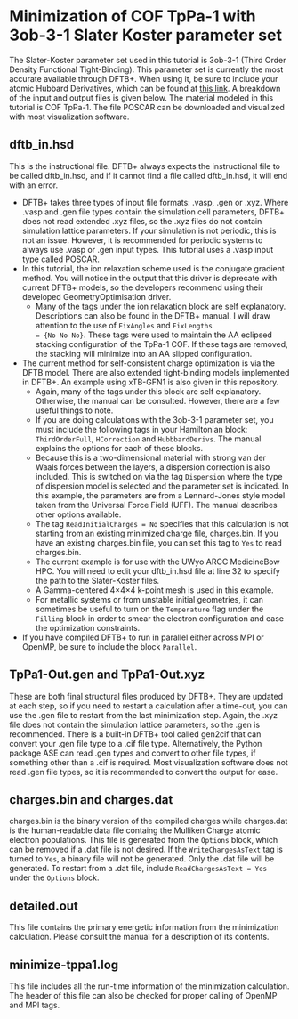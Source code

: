 # Minimization of COF TpPa-1 with 3ob-3-1 Slater Koster parameter set

The Slater-Koster parameter set used in this tutorial is 3ob-3-1 (Third Order Density Functional Tight-Binding). This parameter set is currently the most accurate available through DFTB+. When using it, be sure to include your atomic Hubbard Derivatives, which can be found at [this link](https://dftb.org/parameters/download/3ob/3ob-3-1-cc). A breakdown of the input and output files is given below. The material modeled in this tutorial is COF TpPa-1. The file POSCAR can be downloaded and visualized with most visualization software. 

## dftb_in.hsd

This is the instructional file. DFTB+ always expects the instructional file to be called dftb_in.hsd, and if it cannot find a file called dftb_in.hsd, it will end with an error. 

- DFTB+ takes three types of input file formats: .vasp, .gen or .xyz. Where .vasp and .gen file types contain the simulation cell parameters, DFTB+ does not read extended .xyz files, so the .xyz files do not contain simulation lattice parameters. If your simulation is not periodic, this is not an issue. However, it is recommended for periodic systems to always use .vasp or .gen input types. This tutorial uses a .vasp input type called POSCAR. 
- In this tutorial, the ion relaxation scheme used is the conjugate gradient method. You will notice in the output that this driver is deprecate with current DFTB+ models, so the developers recommend using their developed GeometryOptimisation driver. 
    - Many of the tags under the ion relaxation block are self explanatory. Descriptions can also be found in the DFTB+ manual. I will draw attention to the use of <code>FixAngles</code> and <code>FixLengths = {No No No}</code>. These tags were used to maintain the AA eclipsed stacking configuration of the TpPa-1 COF. If these tags are removed, the stacking will minimize into an AA slipped configuration. 
- The current method for self-consistent charge optimization is via the DFTB model. There are also extended tight-binding models implemented in DFTB+. An example using xTB-GFN1 is also given in this repository. 
    - Again, many of the tags under this block are self explanatory. Otherwise, the manual can be consulted. However, there are a few useful things to note. 
    - If you are doing calculations with the 3ob-3-1 parameter set, you must include the following tags in your Hamiltonian block: <code>ThirdOrderFull</code>, <code>HCorrection</code> and <code>HubbbardDerivs</code>. The manual explains the options for each of these blocks. 
    - Because this is a two-dimensional material with strong van der Waals forces between the layers, a dispersion correction is also included. This is switched on via the tag <code>Dispersion</code> where the type of dispersion model is selected and the parameter set is indicated. In this example, the parameters are from a Lennard-Jones style model taken from the Universal Force Field (UFF). The manual describes other options available. 
    - The tag <code>ReadInitialCharges = No</code> specifies that this calculation is not starting from an existing minimized charge file, charges.bin. If you have an existing charges.bin file, you can set this tag to <code>Yes</code> to read charges.bin.
    - The current example is for use with the UWyo ARCC MedicineBow HPC. You will need to edit your dftb_in.hsd file at line 32 to specify the path to the Slater-Koster files. 
    - A Gamma-centered 4×4×4 k-point mesh is used in this example. 
    - For metallic systems or from unstable initial geometries, it can sometimes be useful to turn on the <code>Temperature</code> flag under the <code>Filling</code> block in order to smear the electron configuration and ease the optimization constraints. 
- If you have compiled DFTB+ to run in parallel either across MPI or OpenMP, be sure to include the block <code>Parallel</code>. 

## TpPa1-Out.gen and TpPa1-Out.xyz

These are both final structural files produced by DFTB+. They are updated at each step, so if you need to restart a calculation after a time-out, you can use the .gen file to restart from the last minimization step. Again, the .xyz file does not contain the simulation lattice parameters, so the .gen is recommended. There is a built-in DFTB+ tool called gen2cif that can convert your .gen file type to a .cif file type. Alternatively, the Python package ASE can read .gen types and convert to other file types, if something other than a .cif is required. Most visualization software does not read .gen file types, so it is recommended to convert the output for ease. 

## charges.bin and charges.dat

charges.bin is the binary version of the compiled charges while charges.dat is the human-readable data file containg the Mulliken Charge atomic electron populations. This file is generated from the <code>Options</code> block, which can be removed if a .dat file is not desired. If the <code>WriteChargesAsText</code> tag is turned to <code>Yes</code>, a binary file will not be generated. Only the .dat file will be generated. To restart from a .dat file, include <code>ReadChargesAsText = Yes</code> under the <code>Options</code> block. 

## detailed.out

This file contains the primary energetic information from the minimization calculation. Please consult the manual for a description of its contents. 

## minimize-tppa1.log

This file includes all the run-time information of the minimization calculation. The header of this file can also be checked for proper calling of OpenMP and MPI tags. 